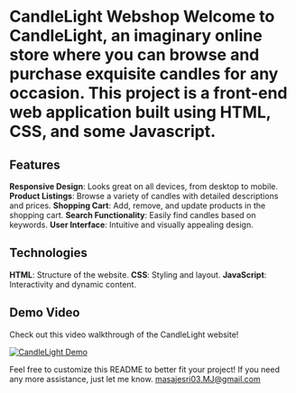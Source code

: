 # CandleLight Webshop Welcome to CandleLight, an imaginary online store where you can browse and purchase exquisite candles for any occasion. This project is a front-end web application built using HTML, CSS, and some Javascript.
## Features
**Responsive Design**: Looks great on all devices, from desktop to mobile.
**Product Listings**: Browse a variety of candles with detailed descriptions and prices.
**Shopping Cart**: Add, remove, and update products in the shopping cart.
**Search Functionality**: Easily find candles based on keywords.
**User Interface**: Intuitive and visually appealing design. 
## Technologies 
**HTML**: Structure of the website.
**CSS**: Styling and layout.
**JavaScript**: Interactivity and dynamic content.

## Demo Video

Check out this video walkthrough of the CandleLight website!

[![CandleLight Demo](https://img.youtube.com/vi/ahWroubO_hM/0.jpg)](https://www.youtube.com/watch?v=ahWroubO_hM)

Feel free to customize this README to better fit your project! If you need any more assistance, just let me know.
masajesri03.MJ@gmail.com

